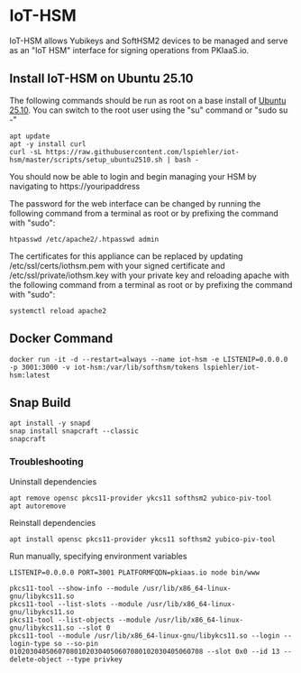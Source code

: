 # IoT-HSM
IoT-HSM allows Yubikeys and SoftHSM2 devices to be managed and serve as an "IoT HSM" interface for signing operations from PKIaaS.io.

## Install IoT-HSM on Ubuntu 25.10
The following commands should be run as root on a base install of [Ubuntu 25.10](https://ubuntu.com/download/server). You can switch to the root user using the "su" command or "sudo su -"
```
apt update
apt -y install curl
curl -sL https://raw.githubusercontent.com/lspiehler/iot-hsm/master/scripts/setup_ubuntu2510.sh | bash -
```

You should now be able to login and begin managing your HSM by navigating to https://youripaddress

The password for the web interface can be changed by running the following command from a terminal as root or by prefixing the command with "sudo": 
```
htpasswd /etc/apache2/.htpasswd admin
```

The certificates for this appliance can be replaced by updating /etc/ssl/certs/iothsm.pem with your signed certificate and /etc/ssl/private/iothsm.key with your private key and reloading apache with the following command from a terminal as root or by prefixing the command with "sudo":
```
systemctl reload apache2
```

## Docker Command
```
docker run -it -d --restart=always --name iot-hsm -e LISTENIP=0.0.0.0 -p 3001:3000 -v iot-hsm:/var/lib/softhsm/tokens lspiehler/iot-hsm:latest
```

## Snap Build
```
apt install -y snapd
snap install snapcraft --classic
snapcraft
```

### Troubleshooting
Uninstall dependencies
```
apt remove opensc pkcs11-provider ykcs11 softhsm2 yubico-piv-tool
apt autoremove
```
Reinstall dependencies
```
apt install opensc pkcs11-provider ykcs11 softhsm2 yubico-piv-tool
```
Run manually, specifying environment variables
```
LISTENIP=0.0.0.0 PORT=3001 PLATFORMFQDN=pkiaas.io node bin/www
```

```
pkcs11-tool --show-info --module /usr/lib/x86_64-linux-gnu/libykcs11.so
pkcs11-tool --list-slots --module /usr/lib/x86_64-linux-gnu/libykcs11.so
pkcs11-tool --list-objects --module /usr/lib/x86_64-linux-gnu/libykcs11.so --slot 0
pkcs11-tool --module /usr/lib/x86_64-linux-gnu/libykcs11.so --login --login-type so --so-pin 010203040506070801020304050607080102030405060708 --slot 0x0 --id 13 --delete-object --type privkey
```
